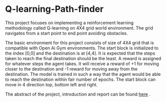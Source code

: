 # Q-learning-Path-finder
This project focuses on implementing a reinforcement learning methodology called Q-learning on 4X4 grid world environment. The grid navigates from a start point to end point avoiding obstacles.

The basic environment for this project consists of size of 4X4 grid that is compatible with Open Ai Gym environments. The start block is initialized to the index [0,0] and the destination is at [4,4]. It is expected that the steps taken to reach the final destination should be the least. A reward is assigned for whatever steps the agent takes. It will receive a reward of +1 for moving closer to the destination and -1 reward for moving away from the destination. The model is trained in such a way that the agent would be able to reach the destination within fair number of epochs. The start block can move in 4 direction top, bottom left and right.

The abstract of the project, introduction and report can be found [here](report.pdf) .
